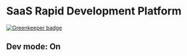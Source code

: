 # SaaS Rapid Development Platform

[![Greenkeeper badge](https://badges.greenkeeper.io/saas-consulting/saas-dev-platform.svg)](https://greenkeeper.io/)

## Dev mode: On

